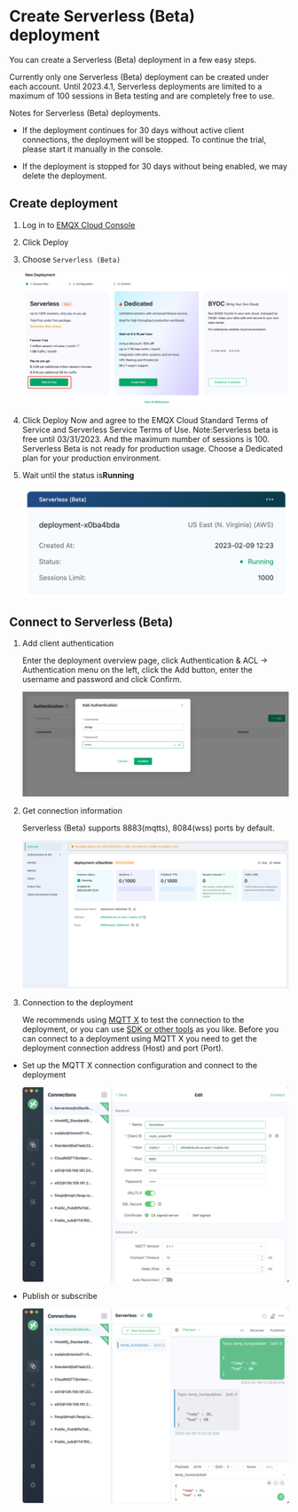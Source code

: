 # Create Serverless (Beta) deployment

You can create a Serverless (Beta) deployment in a few easy steps.

Currently only one Serverless (Beta) deployment can be created under each account. Until 2023.4.1, Serverless deployments are limited to a maximum of 100 sessions in Beta testing and are completely free to use.


Notes for Serverless (Beta) deployments.

* If the deployment continues for 30 days without active client connections, the deployment will be stopped. To continue the trial, please start it manually in the console.

* If the deployment is stopped for 30 days without being enabled, we may delete the deployment.



## Create deployment

1. Log in to [EMQX Cloud Console](https://cloud.emqx.com/console/)


2. Click Deploy


3. Choose `Serverless (Beta)`

   ![create_serverless](./_assets/create_serverless.png)

4. Click Deploy Now and agree to the EMQX Cloud Standard Terms of Service and Serverless Service Terms of Use. Note:Serverless beta is free until 03/31/2023. And the maximum number of sessions is 100. Serverless Beta is not ready for production usage. Choose a Dedicated plan for your production environment.


5. Wait until the status is**Running**

   ![serverless_running](./_assets/create_serverless_status.png)

## Connect to Serverless (Beta)


1. Add client authentication 

   Enter the deployment overview page, click Authentication & ACL -> Authentication menu on the left, click the Add button, enter the username and password and click Confirm.

   ![add_users](./_assets/serverless_auth.png)

2. Get connection information

   Serverless (Beta) supports 8883(mqtts), 8084(wss) ports by default.

   ![connections](./_assets/serverless_overview.png)

3. Connection to the deployment

   We recommends using [MQTT X](https://mqttx.app) to test the connection to the deployment, or you can use [SDK or other tools](../connect_to_deployments/overview.md) as you like. Before you can connect to a deployment using MQTT X you need to get the deployment connection address (Host) and port (Port).

* Set up the MQTT X connection configuration and connect to the deployment 

    ![mqttx_mqtt](./_assets/mqttx_serverless.png)

* Publish or subscribe
   
   ![mqttx_mqtt](./_assets/mqttx_serverless_pub.png)
